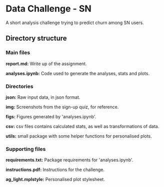 # Data Challenge - SN

A short analysis challenge trying to predict churn among SN users.

## Directory structure

### Main files

**report.md:** Write up of the assignment.

**analyses.ipynb:** Code used to generate the analyses, stats and plots.

### Directories

**json:** Raw input data, in json format.

**img:** Screenshots from the sign-up quiz, for reference.

**figs:** Figures generated by 'analyses.ipynb'.

**csv:** csv files contains calculated stats, as well as transformations of data.

**utils:** small package with some helper functions for personalised plots.

### Supporting files

**requirements.txt:** Package requirements for 'analyses.ipynb'.

**instructions.pdf:** Instructions for the challenge.

**ag_light.mplstyle:** Personalised plot stylesheet.
